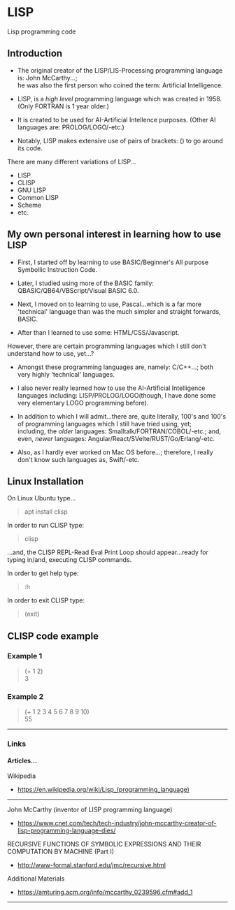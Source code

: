 # LISP 
Lisp programming code  

## Introduction

- The original creator of the LISP/LIS-Processing programming language is: John McCarthy...;   
he was also the first person who coined the term: Artificial Intelligence.  

- LISP, is a *high level* programming language which was created in 1958. (Only FORTRAN is 1 year older.)  

- It is created to be used for AI-Artificial Intellence purposes.  (Other AI languages are: PROLOG/LOGO/-etc.)    

- Notably, LISP makes extensive use of pairs of brackets: () to go around its code.   

There are many different variations of LISP...

- LISP  
- CLISP  
- GNU LISP  
- Common LISP   
- Scheme  
- etc.  

## My own personal interest in learning how to use LISP  

- First, I started off by learning to use BASIC/Beginner's All purpose Symbollic Instruction Code. 

- Later, I studied using more of the BASIC family: QBASIC/QB64/VBScript/Visual BASIC 6.0.    

- Next, I moved on to learning to use, Pascal...which is a far more 'technical' language than was the much simpler and straight forwards, BASIC. 

- After than I learned to use some: HTML/CSS/Javascript.  

However, there are certain programming languages which I still don't understand how to use, yet...?  

- Amongst these programming languages are, namely: C/C++...; both very highly 'technical' languages.  
  
- I also never really learned how to use the AI-Artificial Intelligence languages including: LISP/PROLOG/LOGO(though, I have done some very elementary LOGO programming before). 

- In addition to which I will admit...there are, quite literally, 100's and 100's of programming languages which I still have tried using, yet;  
including, the *older* languages: Smalltalk/FORTRAN/COBOL/-etc.; and, even, *newer* languages: Angular/React/SVelte/RUST/Go/Erlang/-etc.  

- Also, as I hardly ever worked on Mac OS before...; therefore, I really don't know such languages as, Swift/-etc.  

## Linux Installation  

On Linux Ubuntu type...  

> apt install clisp    

In order to run CLISP type:  

> clisp  

...and, the CLISP REPL-Read Eval Print Loop should appear...ready for typing in/and, executing CLISP commands.  

In order to get help type:  

> :h

In order to exit CLISP type:   

> (exit)  

## CLISP code example  

### Example 1  

> (+ 1 2)  
> 3

### Example 2  

> (+ 1 2 3 4 5 6 7 8 9 10)  
> 55  

-----

### Links

#### Articles...

Wikipedia  
- https://en.wikipedia.org/wiki/Lisp_(programming_language)  

-----  

John McCarthy (inventor of LISP programming language)  
- https://www.cnet.com/tech/tech-industry/john-mccarthy-creator-of-lisp-programming-language-dies/  

RECURSIVE FUNCTIONS OF SYMBOLIC EXPRESSIONS AND THEIR COMPUTATION BY MACHINE (Part I)  
- http://www-formal.stanford.edu/jmc/recursive.html  

Additional Materials  
- https://amturing.acm.org/info/mccarthy_0239596.cfm#add_1  
 
-----  
